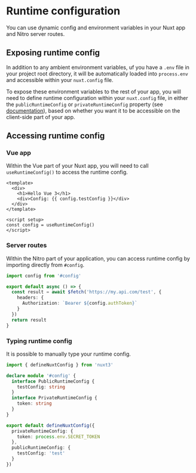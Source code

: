 # Runtime configuration

You can use dynamic config and environment variables in your Nuxt app and Nitro server routes.

## Exposing runtime config

In addition to any ambient environment variables, uf you have a `.env` file in your project root directory, it will be automatically loaded into `process.env` and accessible within your `nuxt.config` file.

To expose these environment variables to the rest of your app, you will need to define runtime configuration within your `nuxt.config` file, in either the `publicRuntimeConfig` or `privateRuntimeConfig` property (see [documentation](/docs/directory-structure/nuxt.config#privateruntimeconfig)), based on whether you want it to be accessible on the client-side part of your app.

## Accessing runtime config

### Vue app

Within the Vue part of your Nuxt app, you will need to call `useRuntimeConfig()` to access the runtime config.

```vue
<template>
  <div>
    <h1>Hello Vue 3</h1>
    <div>Config: {{ config.testConfig }}</div>
  </div>
</template>

<script setup>
const config = useRuntimeConfig()
</script>
```

### Server routes

Within the Nitro part of your application, you can access runtime config by importing directly from `#config`.

```ts
import config from '#config'

export default async () => {
  const result = await $fetch('https://my.api.com/test', {
    headers: {
      Authorization: `Bearer ${config.authToken}`
    }
  })
  return result
}
```

### Typing runtime config

It is possible to manually type your runtime config.

```ts [nuxt.config.js|ts]
import { defineNuxtConfig } from 'nuxt3'

declare module '#config' {
  interface PublicRuntimeConfig {
    testConfig: string
  }
  interface PrivateRuntimeConfig {
    token: string
  }
}

export default defineNuxtConfig({
  privateRuntimeConfig: {
    token: process.env.SECRET_TOKEN
  },
  publicRuntimeConfig: {
    testConfig: 'test'
  }
})
```
